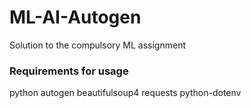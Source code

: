 # ML-AI-Autogen
Solution to the compulsory ML assignment

### Requirements for usage
python
autogen
beautifulsoup4
requests
python-dotenv
